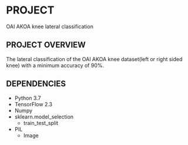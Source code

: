# PROJECT
OAI AKOA knee lateral classification
## PROJECT OVERVIEW
The lateral classification of the OAI AKOA knee dataset(left or right sided knee) with a minimum accuracy of 90%.
## DEPENDENCIES
* Python 3.7
* TensorFlow 2.3
* Numpy
* sklearn.model_selection
  * train_test_split
* PIL
  * Image
